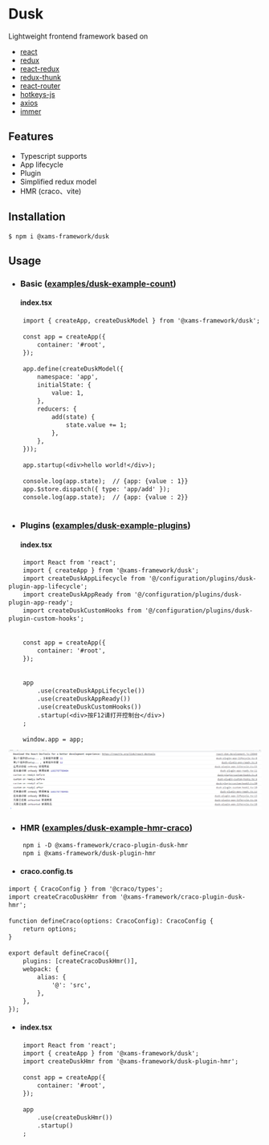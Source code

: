 # Dusk

Lightweight frontend framework based on

- [react](https://github.com/facebook/react)
- [redux](https://github.com/reactjs/redux)
- [react-redux](https://github.com/reduxjs/react-redux)
- [redux-thunk](https://github.com/reduxjs/redux-thunk)
- [react-router](https://github.com/remix-run/react-router)
- [hotkeys-js](https://github.com/jaywcjlove/hotkeys)
- [axios](https://github.com/axios/axios)
- [immer](https://github.com/immerjs/immer)

## Features

- Typescript supports
- App lifecycle
- Plugin
- Simplified redux model
- HMR (craco、vite)

## Installation

```
$ npm i @xams-framework/dusk
```

## Usage

- ### Basic ([examples/dusk-example-count](https://github.com/xams-creator/dusk-examples/tree/master/dusk-example-count))
  #### index.tsx
```tsx
    import { createApp, createDuskModel } from '@xams-framework/dusk';

    const app = createApp({
        container: '#root',
    });

    app.define(createDuskModel({
        namespace: 'app',
        initialState: {
            value: 1,
        },
        reducers: {
            add(state) {
                state.value += 1;
            },
        },
    }));

    app.startup(<div>hello world!</div>);

    console.log(app.state);  // {app: {value : 1}}
    app.$store.dispatch({ type: 'app/add' });
    console.log(app.state);  // {app: {value : 2}}


```

- ### Plugins ([examples/dusk-example-plugins](https://github.com/xams-creator/dusk-examples/tree/master/dusk-example-plugins))
  #### index.tsx
```tsx
    import React from 'react';
    import { createApp } from '@xams-framework/dusk';
    import createDuskAppLifecycle from '@/configuration/plugins/dusk-plugin-app-lifecycle';
    import createDuskAppReady from '@/configuration/plugins/dusk-plugin-app-ready';
    import createDuskCustomHooks from '@/configuration/plugins/dusk-plugin-custom-hooks';


    const app = createApp({
        container: '#root',
    });


    app
        .use(createDuskAppLifecycle())
        .use(createDuskAppReady())
        .use(createDuskCustomHooks())
        .startup(<div>按F12请打开控制台</div>)
    ;

    window.app = app;

```
![示例图片](public/images/plugin-call-log.png)


- ### HMR ([examples/dusk-example-hmr-craco](https://github.com/xams-creator/dusk-examples/tree/master/dusk-example-hmr-craco))
```shell
    npm i -D @xams-framework/craco-plugin-dusk-hmr
    npm i @xams-framework/dusk-plugin-hmr
```

- #### craco.config.ts
```tsx
import { CracoConfig } from '@craco/types';
import createCracoDuskHmr from '@xams-framework/craco-plugin-dusk-hmr';

function defineCraco(options: CracoConfig): CracoConfig {
    return options;
}

export default defineCraco({
    plugins: [createCracoDuskHmr()],
    webpack: {
        alias: {
            '@': 'src',
        },
    },
});
```
- #### index.tsx
```tsx
    import React from 'react';
    import { createApp } from '@xams-framework/dusk';
    import createDuskHmr from '@xams-framework/dusk-plugin-hmr';

    const app = createApp({
        container: '#root',
    });

    app
        .use(createDuskHmr())
        .startup()
    ;
```


[comment]: <> (## Api)

[comment]: <> (- ### createApp)

[comment]: <> (- ### createDuskModel)

[comment]: <> (- ### definePlugin)

[comment]: <> (- ### )

[comment]: <> (## Examples)

[comment]: <> (- ### [examples/dusk-example-count]&#40;https://github.com/xams-creator/xams-framework-frontend/tree/master/examples/dusk-example-count&#41;)

[comment]: <> (- ### [examples/dusk-example-routes]&#40;https://github.com/xams-creator/xams-framework-frontend/tree/master/examples/dusk-example-routes&#41;)

[comment]: <> (- ### [examples/dusk-example-styles]&#40;https://github.com/xams-creator/xams-framework-frontend/tree/master/examples/dusk-example-styles&#41;)

[comment]: <> (- ### [examples/dusk-example-plugins]&#40;https://github.com/xams-creator/xams-framework-frontend/tree/master/examples/dusk-example-plugins&#41;)

[comment]: <> (- ### [examples/dusk-example-annotation]&#40;https://github.com/xams-creator/xams-framework-frontend/tree/master/examples/dusk-example-annotation&#41;)

[comment]: <> (- ### [dusk-example-okr]&#40;https://github.com/xams-creator/dusk-example-okr&#41;)

[comment]: <> (  https://xams-creator.github.io/dusk-example-okr/)

[comment]: <> (  ```)

[comment]: <> (  username: dusk)

[comment]: <> (  password: dusk)

[comment]: <> (  ```)

